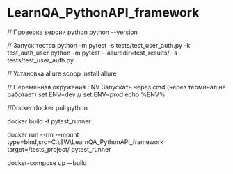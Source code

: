 # LearnQA_PythonAPI_framework

// Проверка версии python
python --version

// Запуск тестов
python -m pytest -s tests/test_user_auth.py -k test_auth_user
python -m pytest --alluredir=test_results/ -s tests/test_user_auth.py

// Установка allure
scoop install allure

// Переменная окружения ENV
Запускать через cmd (через терминал не работает)
set ENV=dev // set ENV=prod
echo %ENV%

//Docker
docker pull python 

docker build -t pytest_runner

docker run --rm --mount type=bind,src=C:\SW\LearnQA_PythonAPI_framework target=/tests_project/ pytest_runner

docker-compose up --build